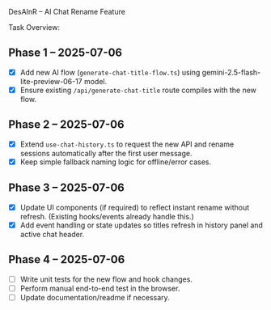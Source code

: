 DesAInR – AI Chat Rename Feature

Task Overview:

## Phase 1 – 2025-07-06
- [x] Add new AI flow (`generate-chat-title-flow.ts`) using gemini-2.5-flash-lite-preview-06-17 model.
- [x] Ensure existing `/api/generate-chat-title` route compiles with the new flow.

## Phase 2 – 2025-07-06
- [x] Extend `use-chat-history.ts` to request the new API and rename sessions automatically after the first user message.
- [x] Keep simple fallback naming logic for offline/error cases.

## Phase 3 – 2025-07-06
- [x] Update UI components (if required) to reflect instant rename without refresh. (Existing hooks/events already handle this.)
- [x] Add event handling or state updates so titles refresh in history panel and active chat header.

## Phase 4 – 2025-07-06
- [ ] Write unit tests for the new flow and hook changes.
- [ ] Perform manual end-to-end test in the browser.
- [ ] Update documentation/readme if necessary. 